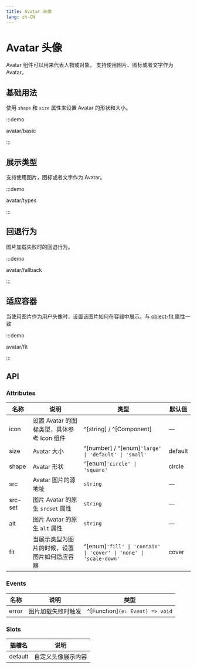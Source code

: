 ```yaml
---
title: Avatar 头像
lang: zh-CN
---
```


# Avatar 头像

Avatar 组件可以用来代表人物或对象， 支持使用图片、图标或者文字作为 Avatar。

## 基础用法

使用 `shape` 和 `size` 属性来设置 Avatar 的形状和大小。

:::demo

avatar/basic

:::

## 展示类型

支持使用图片，图标或者文字作为 Avatar。

:::demo

avatar/types

:::

## 回退行为

图片加载失败时的回退行为。

:::demo

avatar/fallback

:::

## 适应容器

当使用图片作为用户头像时，设置该图片如何在容器中展示。与[ object-fit ](https://developer.mozilla.org/en-US/docs/Web/CSS/object-fit) 属性一致

:::demo

avatar/fit

:::

## API

### Attributes

| 名称    | 说明                                         | 类型                                                              | 默认值  |
| ------- | -------------------------------------------- | ----------------------------------------------------------------- | ------- |
| icon    | 设置 Avatar 的图标类型，具体参考 Icon 组件   | ^[string] / ^[Component]                                          | —       |
| size    | Avatar 大小                                  | ^[number] / ^[enum]`'large' \| 'default' \| 'small'`              | default |
| shape   | Avatar 形状                                  | ^[enum]`'circle' \| 'square'`                                     | circle  |
| src     | Avatar 图片的源地址                          | `string`                                                          | —       |
| src-set | 图片 Avatar 的原生 `srcset` 属性             | `string`                                                          | —       |
| alt     | 图片 Avatar 的原生 `alt` 属性                | `string`                                                          | —       |
| fit     | 当展示类型为图片的时候，设置图片如何适应容器 | ^[enum]`'fill' \| 'contain' \| 'cover' \| 'none' \| 'scale-down'` | cover   |

### Events

| 名称  | 说明               | 类型                            |
| ----- | ------------------ | ------------------------------- |
| error | 图片加载失败时触发 | ^[Function]`(e: Event) => void` |

### Slots

| 插槽名  | 说明               |
| ------- | ------------------ |
| default | 自定义头像展示内容 |

